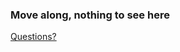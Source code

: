 ### Move along, nothing to see here
[Questions?](http://lmgtfy.com/?q=I+have+questions%2C+show+me+the+answers)
